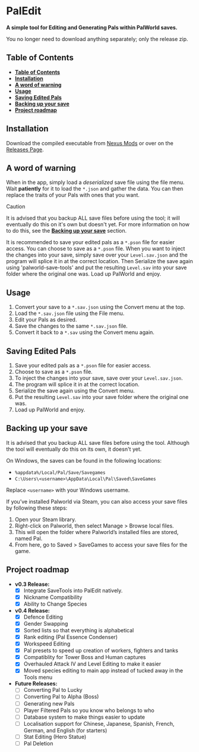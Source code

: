 # **PalEdit**

**A simple tool for Editing and Generating Pals within PalWorld saves.**

You no longer need to download anything separately; only the release zip.

## **Table of Contents**

- [**Table of Contents**](#table-of-contents)
- [**Installation**](#installation)
- [**A word of warning**](#a-word-of-warning)
- [**Usage**](#usage)
- [**Saving Edited Pals**](#saving-edited-pals)
- [**Backing up your save**](#backing-up-your-save)
- [**Project roadmap**](#project-roadmap)

## **Installation**

Download the compiled executable from [Nexus Mods](https://www.nexusmods.com/palworld/mods/104) or over on the [Releases Page](https://github.com/EternalWraith/PalEdit/releases).

## **A word of warning**

When in the app, simply load a _deserialized_ save file using the file menu. Wait **patiently** for it to load the `*.json` and gather the data.
You can then replace the traits of your Pals with ones that you want.

> [!CAUTION]
> It is advised that you backup ALL save files before using the tool; it will eventually do this on it's own but doesn't yet.
> For more information on how to do this, see the [**Backing up your save**](#backing-up-your-save) section.

It is recommended to save your edited pals as a `*.pson` file for easier access. You can choose to save as a `*.pson` file. When you want to inject the changes into your save, simply save over your `Level.sav.json` and the program will splice it in at the correct location. Then Serialize the save again using 'palworld-save-tools' and put the resulting `Level.sav` into your save folder where the original one was. Load up PalWorld and enjoy.

## **Usage**

1. Convert your save to a `*.sav.json` using the Convert menu at the top.
2. Load the `*.sav.json` file using the File menu.
3. Edit your Pals as desired.
4. Save the changes to the same `*.sav.json` file.
5. Convert it back to a `*.sav` using the Convert menu again.

## **Saving Edited Pals**

1. Save your edited pals as a `*.pson` file for easier access.
2. Choose to save as a `*.pson` file.
3. To inject the changes into your save, save over your `Level.sav.json`.
4. The program will splice it in at the correct location.
5. Serialize the save again using the Convert menu.
6. Put the resulting `Level.sav` into your save folder where the original one was.
7. Load up PalWorld and enjoy.

## **Backing up your save**

It is advised that you backup ALL save files before using the tool. Although the tool will eventually do this on its own, it doesn't yet.

On Windows, the saves can be found in the following locations:

- `%appdata%/Local/Pal/Save/Savegames`
- `C:\Users\<username>\AppData\Local\Pal\Saved\SaveGames`

Replace `<username>` with your Windows username.

If you’ve installed Palworld via Steam, you can also access your save files by following these steps:

1. Open your Steam library.
2. Right-click on Palworld, then select Manage > Browse local files.
3. This will open the folder where Palworld’s installed files are stored, named Pal.
4. From here, go to Saved > SaveGames to access your save files for the game.

## **Project roadmap**

- **v0.3 Release:**
  - [x] Integrate SaveTools into PalEdit natively.
  - [x] Nickname Compatibility
  - [x] Ability to Change Species
 
- **v0.4 Release:**
  - [x] Defence Editing
  - [x] Gender Swapping
  - [x] Sorted lists so that everything is alphabetical
  - [x] Rank editing (Pal Essence Condenser)
  - [x] Workspeed Editing
  - [x] Pal presets to speed up creation of workers, fighters and tanks
  - [x] Compatiblity for Tower Boss and Human captures
  - [x] Overhauled Attack IV and Level Editing to make it easier
  - [x] Moved species editing to main app instead of tucked away in the Tools menu

- **Future Releases:**
  - [ ] Converting Pal to Lucky
  - [ ] Converting Pal to Alpha (Boss)
  - [ ] Generating new Pals
  - [ ] Player Filtered Pals so you know who belongs to who
  - [ ] Database system to make things easier to update
  - [ ] Localisation support for Chinese, Japanese, Spanish, French, German, and English (for starters)
  - [ ] Stat Editing (Hero Statue)
  - [ ] Pal Deletion
